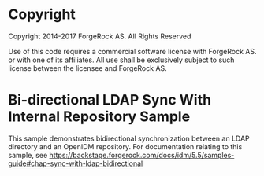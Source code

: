 Copyright
=============
Copyright 2014-2017 ForgeRock AS. All Rights Reserved

Use of this code requires a commercial software license with ForgeRock AS.
or with one of its affiliates. All use shall be exclusively subject
to such license between the licensee and ForgeRock AS.

Bi-directional LDAP Sync With Internal Repository Sample
========================================================

This sample demonstrates bidirectional synchronization between an LDAP directory
and an OpenIDM repository. For documentation relating to this sample, see
https://backstage.forgerock.com/docs/idm/5.5/samples-guide#chap-sync-with-ldap-bidirectional
